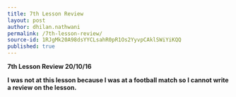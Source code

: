 ```yaml
---
title: 7th Lesson Review
layout: post
author: dhilan.nathwani
permalink: /7th-lesson-review/
source-id: 1RJgMk20A98dsYYCLsahR0pR1Os2YyvpCAklSWiYiKQQ
published: true
---
```

**7th Lesson Review 20/10/16**

**I was not at this lesson because I was at a football match so I cannot write a review on the lesson.**

